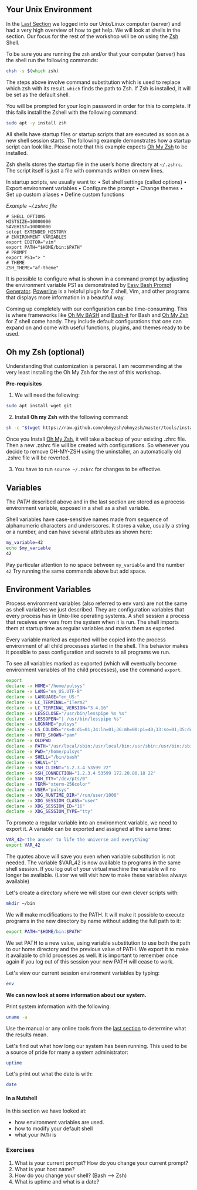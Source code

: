 ## Your Unix Environment 

In the [Last Section](login.md) we logged into our Unix/Linux computer (server) and had a very high overview of how to get help. We will look at shells in the section. Our focus for the rest of the workshop will be on using the [Zsh](https://zsh.sourceforge.io/) Shell. 

To be sure you are running the `zsh` and/or that your computer (server) has the shell run the following commands:

```zsh
chsh -s $(which zsh)
```

The steps above involve command substitution which is used to replace which zsh with its result. `which` finds the path to Zsh. If Zsh is installed, it will be set as the default shell.

You will be prompted for your login password in order for this to complete. If this fails install the Zshell with the following command:

```zsh
sudo apt -y install zsh
```

All shells have startup files or startup scripts that are executed as soon as a new shell session starts. The following example demonstrates how a startup script can look like. Please note that this example expects [Oh My Zsh](https://ohmyz.sh/) to be installed.

Zsh shells stores the startup file in the user’s home directory at `~/.zshrc`. The script itself is just a file with commands written on new lines.

In startup scripts, we usually want to:
• Set shell settings (called options)
• Export environment variables
• Configure the prompt
• Change themes
• Set up custom aliases
• Define custom functions

*Example ~/.zshrc file*

```
# SHELL OPTIONS
HISTSIZE=10000000
SAVEHIST=10000000
setopt EXTENDED_HISTORY
# ENVIRONMENT VARIABLES
export EDITOR="vim"
export PATH="$HOME/bin:$PATH"
# PROMPT
export PS1="> "
# THEME
ZSH_THEME="af-theme"
```

It is possible to configure what is shown in a command prompt by adjusting the
environment variable PS1 as demonstrated by [Easy Bash Prompt Generator](https://ezprompt.net/). [Powerline](https://github.com/powerline/powerline) is a helpful plugin for Z shell, Vim, and other programs that displays more information in a beautiful way.

Coming up completely with our configuration can be time-consuming. This is where
frameworks like [Oh My BASH](https://ohmybash.nntoan.com/) and [Bash-it](https://github.com/Bash-it/bash-it) for Bash and [Oh My Zsh](https://ohmyz.sh/) for Z shell come handy. They include default configurations that one can expand on and come with useful functions, plugins, and themes ready to be used.

## Oh my Zsh (optional)

Understanding that customization is personal. I am recommending at the very least installing the Oh My Zsh for the rest of this workshop.

**Pre-requisites**

 1. We will need the following:

```zsh
sudo apt install wget git
```

 2. Install **Oh my Zsh** with the following command:

```zsh
sh -c "$(wget https://raw.github.com/ohmyzsh/ohmyzsh/master/tools/install.sh -O -)"
```

Once you Install [Oh My Zsh](https://ohmyz.sh/), it will take a backup of your existing .zhrc file. Then a new .zshrc file will be created with configurations. So whenever you decide to remove OH-MY-ZSH using the uninstaller, an automatically old .zshrc file will be reverted.

3. You have to run `source ~/.zshrc` for changes to be effective. 

## Variables

The *PATH* described above and in the last section are stored as a process environment variable, exposed in a shell as a shell variable.

Shell variables have case-sensitive names made from sequence of alphanumeric
characters and underscores. It stores a value, usually a string or a number, and can have several attributes as shown here:

```zsh
my_variable=42
echo $my_variable
42
```
Pay particular attention to no space between `my_variable` and the number `42` Try running the same commands above but add space.

## Environment Variables

Process environment variables (also referred to env vars) are not the same as shell variables we just described. They are configuration variables that every process has in Unix-like operating systems. A shell session a process that receives env vars from the system when it is run. The shell imports them at startup time as regular variables and marks them as exported.

Every variable marked as exported will be copied into the process environment of
all child processes started in the shell. This behavior makes it possible to pass
configuration and secrets to all programs we run.

To see all variables marked as exported (which will eventually become environment
variables of the child processes), use the command `export`.


```zsh
export
declare -x HOME="/home/pulsys"
declare -x LANG="en_US.UTF-8"
declare -x LANGUAGE="en_US:"
declare -x LC_TERMINAL="iTerm2"
declare -x LC_TERMINAL_VERSION="3.4.16"
declare -x LESSCLOSE="/usr/bin/lesspipe %s %s"
declare -x LESSOPEN="| /usr/bin/lesspipe %s"
declare -x LOGNAME="pulsys"
declare -x LS_COLORS="rs=0:di=01;34:ln=01;36:mh=00:pi=40;33:so=01;35:do=01;35:bd=40;33;01:cd=40;33;01:or=40;31;01:mi=00:su=37;41:sg=30;43:ca=30;41:tw=30;42:ow=34;42:st=37;44:ex=01;32:*.tar=01;31:*.tgz=01;31:*.arc=01;31:*.arj=01;31:*.taz=01;31:*.lha=01;31:*.lz4=01;31:*.lzh=01;31:*.lzma=01;31:*.tlz=01;31:*.txz=01;31:*.tzo=01;31:*.t7z=01;31:*.zip=01;31:*.z=01;31:*.dz=01;31:*.gz=01;31:*.lrz=01;31:*.lz=01;31:*.lzo=01;31:*.xz=01;31:*.zst=01;31:*.tzst=01;31:*.bz2=01;31:*.bz=01;31:*.tbz=01;31:*.tbz2=01;31:*.tz=01;31:*.deb=01;31:*.rpm=01;31:*.jar=01;31:*.war=01;31:*.ear=01;31:*.sar=01;31:*.rar=01;31:*.alz=01;31:*.ace=01;31:*.zoo=01;31:*.cpio=01;31:*.7z=01;31:*.rz=01;31:*.cab=01;31:*.wim=01;31:*.swm=01;31:*.dwm=01;31:*.esd=01;31:*.jpg=01;35:*.jpeg=01;35:*.mjpg=01;35:*.mjpeg=01;35:*.gif=01;35:*.bmp=01;35:*.pbm=01;35:*.pgm=01;35:*.ppm=01;35:*.tga=01;35:*.xbm=01;35:*.xpm=01;35:*.tif=01;35:*.tiff=01;35:*.png=01;35:*.svg=01;35:*.svgz=01;35:*.mng=01;35:*.pcx=01;35:*.mov=01;35:*.mpg=01;35:*.mpeg=01;35:*.m2v=01;35:*.mkv=01;35:*.webm=01;35:*.webp=01;35:*.ogm=01;35:*.mp4=01;35:*.m4v=01;35:*.mp4v=01;35:*.vob=01;35:*.qt=01;35:*.nuv=01;35:*.wmv=01;35:*.asf=01;35:*.rm=01;35:*.rmvb=01;35:*.flc=01;35:*.avi=01;35:*.fli=01;35:*.flv=01;35:*.gl=01;35:*.dl=01;35:*.xcf=01;35:*.xwd=01;35:*.yuv=01;35:*.cgm=01;35:*.emf=01;35:*.ogv=01;35:*.ogx=01;35:*.aac=00;36:*.au=00;36:*.flac=00;36:*.m4a=00;36:*.mid=00;36:*.midi=00;36:*.mka=00;36:*.mp3=00;36:*.mpc=00;36:*.ogg=00;36:*.ra=00;36:*.wav=00;36:*.oga=00;36:*.opus=00;36:*.spx=00;36:*.xspf=00;36:"
declare -x MOTD_SHOWN="pam"
declare -x OLDPWD
declare -x PATH="/usr/local/sbin:/usr/local/bin:/usr/sbin:/usr/bin:/sbin:/bin:/usr/games:/usr/local/games:/snap/bin"
declare -x PWD="/home/pulsys"
declare -x SHELL="/bin/bash"
declare -x SHLVL="1"
declare -x SSH_CLIENT="1.2.3.4 53599 22"
declare -x SSH_CONNECTION="1.2.3.4 53599 172.20.80.18 22"
declare -x SSH_TTY="/dev/pts/0"
declare -x TERM="xterm-256color"
declare -x USER="pulsys"
declare -x XDG_RUNTIME_DIR="/run/user/1000"
declare -x XDG_SESSION_CLASS="user"
declare -x XDG_SESSION_ID="16"
declare -x XDG_SESSION_TYPE="tty"
```
To promote a regular variable into an environment variable, we need to export it. A
variable can be exported and assigned at the same time:

```zsh
VAR_42='the answer to life the universe and everything'
export VAR_42
```
The quotes above will save you even when variable substitution is not needed. The variable $VAR_42 is now available to programs in the same shell session. If you log out of your virtual machine the variable will no longer be available. (Later we will visit how to make these variables always available)

Let's create a directory where we will store our own clever scripts with:

```bash
mkdir ~/bin
```

We will make modifications to the PATH. It will make it possible to execute programs in the new directory by name without adding the full path to it:

```bash
export PATH="$HOME/bin:$PATH"
```

We set PATH to a new value, using variable substitution to use both the path to our home directory and the previous value of PATH. We export it to make it available to child processes as well. It is important to remember once again if you log out of this session your new PATH will cease to work.

Let's view our current session environment variables by typing:

```zsh
env
```

**We can now look at some information about our system.**

Print system information with the following:

```zsh
uname -a
```

Use the manual or any online tools from the [last section](login.md) to determine what the results mean.

Let's find out what how long our system has been running. This used to be a source of pride for many a system administrator:

```zsh
uptime
```

Let's print out what the date is with:

```zsh
date
```

#### In a Nutshell

In this section we have looked at:

* how environment variables are used. 
* how to modify your default shell
* what your `PATH` is

### Exercises
 1. What is your current prompt? How do you change your current prompt?
 2. What is your host name?
 3. How do you change your shell? (Bash --> Zsh)
 4. What is uptime and what is a date?